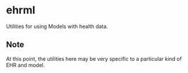 # ehrml
Utilities for using Models with health data.

## Note
At this point, the utilities here may be very specific to a particular kind of EHR and model.
